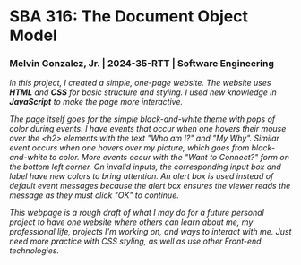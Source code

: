 # SBA 316: The Document Object Model

### Melvin Gonzalez, Jr. | 2024-35-RTT | Software Engineering

_In this project, I created a simple, one-page website. The website uses **HTML** and **CSS** for basic structure and styling. I used new knowledge in **JavaScript** to make the page more interactive._

_The page itself goes for the simple black-and-white theme with pops of color during events. I have events that occur when one hovers their mouse over the \<h2> elements with the text "Who am I?" and "My Why". Similar event occurs when one hovers over my picture, which goes from black-and-white to color. More events occur with the "Want to Connect?" form on the bottom left corner. On invalid inputs, the corresponding input box and label have new colors to bring attention. An alert box is used instead of default event messages because the alert box ensures the viewer reads the message as they must click "OK" to continue._

_This webpage is a rough draft of what I may do for a future personal project to have one website where others can learn about me, my professional life, projects I'm working on, and ways to interact with me. Just need more practice with CSS styling, as well as use other Front-end technologies._
